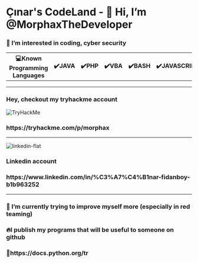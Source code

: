 
<h1>Çınar's CodeLand - 👋 Hi, I’m @MorphaxTheDeveloper</h1>

<h3>👀 I’m interested in coding, cyber security</h3>

<table>
  <th>💻Known Programming Languages</th>
  <th>✔️JAVA</th>
  <th>✔️PHP</th>
  <th>✔️VBA</th>
  <th>✔️BASH</th>
  <th>✔️JAVASCRIPT</th>
  <th>✔️HTML</th>
  <th>✔️CSS</th>  
</table>

<hr>
<h3>Hey, checkout my tryhackme account</h3>

<img src="https://tryhackme-badges.s3.amazonaws.com/morphax.png" alt="TryHackMe">
<h3>https://tryhackme.com/p/morphax</h3>
<hr>

![linkedin-flat](https://user-images.githubusercontent.com/61086421/220206240-ca637139-00fb-4c45-b8c2-6fa6e5049793.png)
<h3>Linkedin account</h3>
<h3>https://www.linkedin.com/in/%C3%A7%C4%B1nar-fidanboy-b1b963252</h3>
<hr>


<h3>🌱 I’m currently trying to improve myself more (especially in red teaming)</h3>
<h3>🔥I publish my programs that will be useful to someone on github</h3>
<h3>💖https://docs.python.org/tr</h3>
